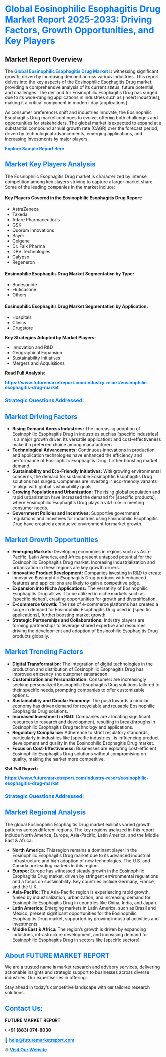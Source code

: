<h1 style="color: #007BFF;">Global Eosinophilic Esophagitis Drug Market Report 2025-2033: Driving Factors, Growth Opportunities, and Key Players</h1>

<section id="overview">
<h2>Market Report Overview</h2>
<p>The <a href="https://www.futuremarketreport.com/industry-report/eosinophilic-esophagitis-drug-market" style="color: #007BFF; text-decoration: none;"><strong>Global Eosinophilic Esophagitis Drug Market</strong></a> is witnessing significant growth, driven by increasing demand across various industries. This report delves into the key aspects of the Eosinophilic Esophagitis Drug market, providing a comprehensive analysis of its current status, future potential, and challenges. The demand for Eosinophilic Esophagitis Drug has surged due to its wide-ranging applications in industries such as [insert industries], making it a critical component in modern-day [applications].</p>
<p>As consumer preferences shift and industries innovate, the Eosinophilic Esophagitis Drug market continues to evolve, offering both challenges and opportunities for stakeholders. The global market is expected to expand at a substantial compound annual growth rate (CAGR) over the forecast period, driven by technological advancements, emerging applications, and increasing investments by major players.</p>
</section>

<section id="overview">
<p><a href="https://www.futuremarketreport.com/request-sample/reportId=80129" style="color: #007BFF; text-decoration: none;"><strong>Explore Sample Report Here</strong></a></p>
</section>

<section id="key-players">
<h2 style="color: #007BFF;">Market Key Players Analysis</h2>
<p>The Eosinophilic Esophagitis Drug market is characterized by intense competition among key players striving to capture a larger market share. Some of the leading companies in the market include:</p>
<h4>Key Players Covered in the Eosinophilic Esophagitis Drug Report:</h4>
<ul><li>AstraZeneca</li><li>Takeda</li><li>Adare Pharmaceuticals</li><li>GSK</li><li>Quorum Innovations</li><li>Bayer</li><li>Celgene</li><li>Dr. Falk Pharma</li><li>DBV Technologies</li><li>Calypso</li><li>Regeneron</li></ul>
<h4>Eosinophilic Esophagitis Drug Market Segmentation by Type:</h4>
<ul><li>Budesonide</li><li>Fluticasone</li><li>Others</li></ul>

<h4>Eosinophilic Esophagitis Drug Market Segmentation by Application:</h4>
<ul><li>Hospitals</li><li>Clinics</li><li>Drugstore</li></ul>
<p><strong>Key Strategies Adopted by Market Players:</strong></p>
<ul>
<li>Innovation and R&D</li>
<li>Geographical Expansion</li>
<li>Sustainability Initiatives</li>
<li>Mergers and Acquisitions</li>
</ul>
</section>

<section>
<p><strong>Read Full Analysis: </strong></p><a href="https://www.futuremarketreport.com/industry-report/eosinophilic-esophagitis-drug-market" style="color: #007BFF; text-decoration: none;"><strong>https://www.futuremarketreport.com/industry-report/eosinophilic-esophagitis-drug-market</strong></a>
<h3 style="color: #007BFF;">Strategic Questions Addressed:</h3>
</section>

<section id="driving-factors">
<h2 style="color: #007BFF;">Market Driving Factors</h2>
<ul>
<li><strong>Rising Demand Across Industries:</strong> The increasing adoption of Eosinophilic Esophagitis Drug in industries such as [specific industries] is a major growth driver. Its versatile applications and cost-effectiveness make it a preferred choice among manufacturers.</li>
<li><strong>Technological Advancements:</strong> Continuous innovations in production and application technologies have enhanced the efficiency and performance of Eosinophilic Esophagitis Drug, further boosting market demand.</li>
<li><strong>Sustainability and Eco-Friendly Initiatives:</strong> With growing environmental concerns, the demand for sustainable Eosinophilic Esophagitis Drug solutions has surged. Companies are investing in eco-friendly variants to align with global sustainability goals.</li>
<li><strong>Growing Population and Urbanization:</strong> The rising global population and rapid urbanization have increased the demand for [specific products], where Eosinophilic Esophagitis Drug plays a vital role in meeting consumer needs.</li>
<li><strong>Government Policies and Incentives:</strong> Supportive government regulations and incentives for industries using Eosinophilic Esophagitis Drug have created a conducive environment for market growth.</li>
</ul>
</section>

<section id="growth-opportunities">
<h2 style="color: #007BFF;">Market Growth Opportunities</h2>
<ul>
<li><strong>Emerging Markets:</strong> Developing economies in regions such as Asia-Pacific, Latin America, and Africa present untapped potential for the Eosinophilic Esophagitis Drug market. Increasing industrialization and urbanization in these regions are key growth drivers.</li>
<li><strong>Innovative Product Development:</strong> Companies investing in R&D to create innovative Eosinophilic Esophagitis Drug products with enhanced features and applications are likely to gain a competitive edge.</li>
<li><strong>Expansion into Niche Applications:</strong> The versatility of Eosinophilic Esophagitis Drug allows it to be utilized in niche markets such as [specific niches], creating opportunities for growth and diversification.</li>
<li><strong>E-commerce Growth:</strong> The rise of e-commerce platforms has created a surge in demand for Eosinophilic Esophagitis Drug used in [specific applications], further boosting market growth.</li>
<li><strong>Strategic Partnerships and Collaborations:</strong> Industry players are forming partnerships to leverage shared expertise and resources, driving the development and adoption of Eosinophilic Esophagitis Drug products globally.</li>
</ul>
</section>

<section id="trending-factors">
<h2 style="color: #007BFF;">Market Trending Factors</h2>
<ul>
<li><strong>Digital Transformation:</strong> The integration of digital technologies in the production and distribution of Eosinophilic Esophagitis Drug has improved efficiency and customer satisfaction.</li>
<li><strong>Customization and Personalization:</strong> Consumers are increasingly seeking personalized Eosinophilic Esophagitis Drug solutions tailored to their specific needs, prompting companies to offer customizable options.</li>
<li><strong>Sustainability and Circular Economy:</strong> The push towards a circular economy has driven demand for recyclable and reusable Eosinophilic Esophagitis Drug solutions.</li>
<li><strong>Increased Investment in R&D:</strong> Companies are allocating significant resources to research and development, resulting in breakthroughs in Eosinophilic Esophagitis Drug technology and applications.</li>
<li><strong>Regulatory Compliance:</strong> Adherence to strict regulatory standards, particularly in industries like [specific industries], is influencing product development and quality in the Eosinophilic Esophagitis Drug market.</li>
<li><strong>Focus on Cost-Effectiveness:</strong> Businesses are exploring cost-efficient Eosinophilic Esophagitis Drug solutions without compromising on quality, making the market more competitive.</li>
</ul>
</section>

<section>
<p><strong>Get Full Report: </strong></p><a href="https://www.futuremarketreport.com/industry-report/eosinophilic-esophagitis-drug-market" style="color: #007BFF; text-decoration: none;"><strong>https://www.futuremarketreport.com/industry-report/eosinophilic-esophagitis-drug-market</strong></a>
<h3 style="color: #007BFF;">Strategic Questions Addressed:</h3>
</section>


<section id="regional-analysis">
<h2 style="color: #007BFF;">Market Regional Analysis</h2>
<p>The global Eosinophilic Esophagitis Drug market exhibits varied growth patterns across different regions. The key regions analyzed in this report include North America, Europe, Asia-Pacific, Latin America, and the Middle East & Africa:</p>
<ul>
<li><strong>North America:</strong> This region remains a dominant player in the Eosinophilic Esophagitis Drug market due to its advanced industrial infrastructure and high adoption of new technologies. The U.S. and Canada are leading markets in this region.</li>
<li><strong>Europe:</strong> Europe has witnessed steady growth in the Eosinophilic Esophagitis Drug market, driven by stringent environmental regulations and a focus on sustainability. Key countries include Germany, France, and the U.K.</li>
<li><strong>Asia-Pacific:</strong> The Asia-Pacific region is experiencing rapid growth, fueled by industrialization, urbanization, and increasing demand for Eosinophilic Esophagitis Drug in countries like China, India, and Japan.</li>
<li><strong>Latin America:</strong> Emerging markets in Latin America, such as Brazil and Mexico, present significant opportunities for the Eosinophilic Esophagitis Drug market, supported by growing industrial activities and investments.</li>
<li><strong>Middle East & Africa:</strong> The region’s growth is driven by expanding industries, infrastructure development, and increasing demand for Eosinophilic Esophagitis Drug in sectors like [specific sectors].</li>
</ul>
</section>

<footer>
<h2 style="color: #007BFF;">About FUTURE MARKET REPORT</h2>
<p>We are a trusted name in market research and advisory services, delivering actionable insights and strategic support to businesses across diverse industries. Our expertise lies in offering:</p>

<p>Stay ahead in today’s competitive landscape with our tailored research solutions.</p>

<h2 style="color: #007BFF;">Contact Us:</h2>
<p><strong>FUTURE MARKET REPORT</strong></p>
<p>📞 <strong>+91 (883) 074-8030</strong></p>
<p>📧 <strong><a href="mailto:help@futuremarketreport.com" style="color: #007BFF;">help@futuremarketreport.com</a></strong></p>
<p>🌐 <strong><a href="https://www.futuremarketreport.com/" style="color: #007BFF;">Visit Our Website</a></strong></p>
</footer>